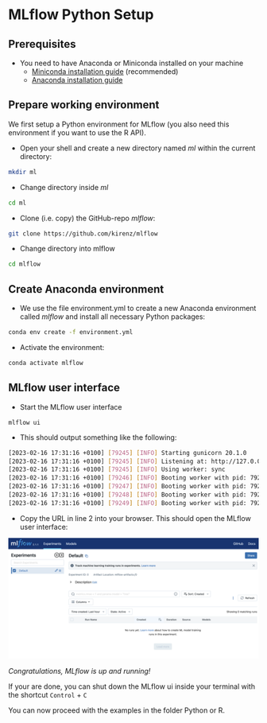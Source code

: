 # MLflow Python Setup

## Prerequisites

- You need to have Anaconda or Miniconda installed on your machine
  - [Miniconda installation guide](https://kirenz.github.io/codelabs/codelabs/miniconda/#0) (recommended)
  - [Anaconda installation guide](https://kirenz.github.io/codelabs/codelabs/anaconda-install/#0)


## Prepare working environment

We first setup a Python environment for MLflow (you also need this environment if you want to use the R API).

- Open your shell and create a new directory named *ml* within the current directory:

```bash
mkdir ml
```

- Change directory inside *ml*

```bash
cd ml
```

- Clone (i.e. copy) the GitHub-repo *mlflow*:

```bash
git clone https://github.com/kirenz/mlflow
```

- Change directory into mlflow

```bash
cd mlflow
```

## Create Anaconda environment

- We use the file environment.yml to create a new Anaconda environment called *mlflow* and install all necessary Python packages:

```bash
conda env create -f environment.yml
```

- Activate the environment:

```bash
conda activate mlflow
```

## MLflow user interface

- Start the MLflow user interface

```
mlflow ui
```

- This should output something like the following:

```bash
[2023-02-16 17:31:16 +0100] [79245] [INFO] Starting gunicorn 20.1.0
[2023-02-16 17:31:16 +0100] [79245] [INFO] Listening at: http://127.0.0.1:5000 (79245)
[2023-02-16 17:31:16 +0100] [79245] [INFO] Using worker: sync
[2023-02-16 17:31:16 +0100] [79246] [INFO] Booting worker with pid: 79246
[2023-02-16 17:31:16 +0100] [79247] [INFO] Booting worker with pid: 79247
[2023-02-16 17:31:16 +0100] [79248] [INFO] Booting worker with pid: 79248
[2023-02-16 17:31:16 +0100] [79249] [INFO] Booting worker with pid: 79249
```
- Copy the URL in line 2 into your browser. This should open the MLflow user interface:

![](/img/mlflow-ui.png)


*Congratulations, MLflow is up and running!*

If your are done, you can shut down the MLflow ui inside your terminal with the shortcut `Control` + `C`

You can now proceed with the examples in the folder Python or R.